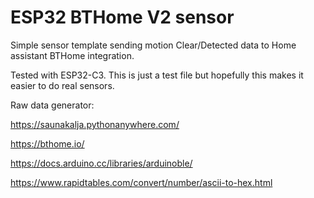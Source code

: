 # ESP32 BTHome V2 sensor

Simple sensor template sending motion Clear/Detected data to Home assistant BTHome integration.

Tested with ESP32-C3. This is just a test file but hopefully this makes it easier to do real sensors.

Raw data generator:

https://saunakalja.pythonanywhere.com/

https://bthome.io/

https://docs.arduino.cc/libraries/arduinoble/


https://www.rapidtables.com/convert/number/ascii-to-hex.html
